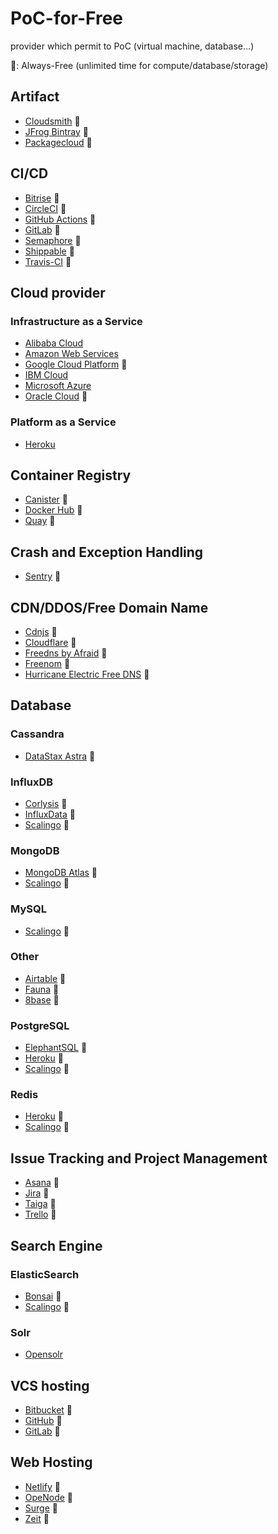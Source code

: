# PoC-for-Free
provider which permit to PoC (virtual machine, database…)

🎉: Always-Free (unlimited time for compute/database/storage)

## Artifact
- [Cloudsmith](https://cloudsmith.io/package/plans/) 🎉
- [JFrog Bintray](https://bintray.com/account/pricing?tab=account&type=pricing) 🎉
- [Packagecloud](https://packagecloud.io/pricing) 🎉


## CI/CD
- [Bitrise](https://www.bitrise.io/pricing/teams) 🎉
- [CircleCI](https://circleci.com/pricing/) 🎉
- [GitHub Actions](https://github.com/features/actions) 🎉
- [GitLab](https://about.gitlab.com/pricing/) 🎉
- [Semaphore](https://semaphoreci.com/pricing) 🎉
- [Shippable](https://www.shippable.com/pricing.html) 🎉
- [Travis-CI](https://travis-ci.org/) 🎉


## Cloud provider
### Infrastructure as a Service
- [Alibaba Cloud](https://www.alibabacloud.com/campaign/free-trial)
- [Amazon Web Services](https://aws.amazon.com/free)
- [Google Cloud Platform](https://cloud.google.com/free/docs/gcp-free-tier#always-free) 🎉
- [IBM Cloud](https://www.ibm.com/cloud/free/)
- [Microsoft Azure](https://azure.microsoft.com/en-us/free/)
- [Oracle Cloud](https://www.oracle.com/cloud/free/#always-free) 🎉

### Platform as a Service
- [Heroku](https://www.heroku.com/)


## Container Registry
- [Canister](https://canister.io/) 🎉
- [Docker Hub](https://hub.docker.com/pricing) 🎉
- [Quay](https://quay.io/plans/) 🎉


## Crash and Exception Handling
- [Sentry](https://sentry.io/pricing/) 🎉


## CDN/DDOS/Free Domain Name
- [Cdnjs](https://cdnjs.com/) 🎉
- [Cloudflare](https://www.cloudflare.com/plans/) 🎉
- [Freedns by Afraid](https://freedns.afraid.org/) 🎉
- [Freenom](https://www.freenom.com/fr/freeandpaiddomains.html) 🎉
- [Hurricane Electric Free DNS](https://dns.he.net/) 🎉


## Database
### Cassandra
- [DataStax Astra](https://astra.datastax.com) 🎉

### InfluxDB
- [Corlysis](https://corlysis.com/) 🎉
- [InfluxData](https://www.influxdata.com/influxdb-cloud-pricing/) 🎉
- [Scalingo](https://scalingo.com/databases/influxdb) 🎉

### MongoDB
- [MongoDB Atlas](https://www.mongodb.com/cloud/atlas) 🎉
- [Scalingo](https://scalingo.com/databases/mongodb) 🎉

### MySQL
- [Scalingo](https://scalingo.com/databases/mysql) 🎉

### Other
- [Airtable](https://airtable.com/pricing) 🎉
- [Fauna](https://fauna.com/pricing) 🎉
- [8base](https://www.8base.com/pricing) 🎉

### PostgreSQL
- [ElephantSQL](https://www.elephantsql.com/plans.html) 🎉
- [Heroku](https://www.heroku.com/) 🎉
- [Scalingo](https://scalingo.com/databases/postgresql) 🎉

### Redis
- [Heroku](https://www.heroku.com/) 🎉
- [Scalingo](https://scalingo.com/databases/redis) 🎉


## Issue Tracking and Project Management
- [Asana](https://asana.com/fr/pricing) 🎉
- [Jira](https://www.atlassian.com/software/jira/pricing) 🎉
- [Taiga](https://taiga.io/pricing) 🎉
- [Trello](https://trello.com/pricing) 🎉


## Search Engine
### ElasticSearch
- [Bonsai](https://bonsai.io/pricing) 🎉
- [Scalingo](https://scalingo.com/databases/elasticsearch) 🎉

### Solr
- [Opensolr](https://opensolr.com/pricing)


## VCS hosting
- [Bitbucket](https://bitbucket.org/product/pricing) 🎉
- [GitHub](https://github.com/pricing) 🎉
- [GitLab](https://about.gitlab.com/pricing/) 🎉


## Web Hosting
- [Netlify](https://www.netlify.com/pricing/) 🎉
- [OpeNode](https://www.openode.io/pricing) 🎉
- [Surge](https://surge.sh/pricing) 🎉
- [Zeit](https://zeit.co/pricing) 🎉
